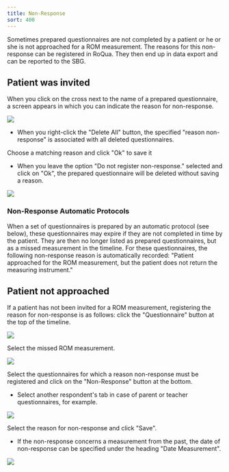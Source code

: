```yaml
---
title: Non-Response
sort: 400
---
```


Sometimes prepared questionnaires are not completed by a patient or he or she is not approached for a ROM measurement. The reasons for this non-response can be registered in RoQua. They then end up in data export and can be reported to the SBG.

## Patient was invited

When you click on the cross next to the name of a prepared questionnaire, a screen appears in which you can indicate the reason for non-response.

<img src="/assets/images/screenshots/dossier_quests6.png" />

<ul class="hints">
  <li> When you right-click the "Delete All" button, the specified "reason non-response" is associated with all deleted questionnaires.</li>
</ul>

Choose a matching reason and click "Ok" to save it

<ul class="hints">
  <li> When you leave the option "Do not register non-response." selected and click on "Ok", the prepared questionnaire will be deleted without saving a reason.</li>
</ul>

<img src="/assets/images/screenshots/dossier_quests7.png" />

### Non-Response Automatic Protocols

When a set of questionnaires is prepared by an automatic protocol (see below), these questionnaires may expire if they are not completed in time by the patient. They are then no longer listed as prepared questionnaires, but as a missed measurement in the timeline. For these questionnaires, the following non-response reason is automatically recorded: "Patient approached for the ROM measurement, but the patient does not return the measuring instrument."

## Patient not approached

If a patient has not been invited for a ROM measurement, registering the reason for non-response is as follows: click the "Questionnaire" button at the top of the timeline.

<img src="/assets/images/screenshots/dossier_quests9.png" />

Select the missed ROM measurement.

<img src="/assets/images/screenshots/dossier_quests1.png" />

Select the questionnaires for which a reason non-response must be registered and click on the "Non-Response" button at the bottom.

<ul class="hints">
  <li> Select another respondent's tab in case of parent or teacher questionnaires, for example.</li>
</ul>

<img src="/assets/images/screenshots/dossier_quests8.png" />

Select the reason for non-response and click "Save".

<ul class="hints">
  <li> If the non-response concerns a measurement from the past, the date of non-response can be specified under the heading "Date Measurement".</li>
</ul>

<img src="/assets/images/screenshots/dossier_quests10.png" />
